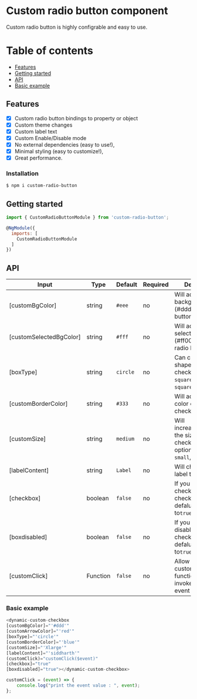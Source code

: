 # Custom radio button component
Custom radio button is highly configrable and easy to use.

# Table of contents

* [Features](#features)
* [Getting started](#getting-started)
* [API](#api)
* [Basic example](#basic-example)

## Features

* [x] Custom radio button bindings to property or object
* [x] Custom theme changes
* [x] Custom label text
* [x] Custom Enable/Disable mode
* [x] No external dependencies (easy to use!),
* [x] Minimal styling (easy to customize!),
* [x] Great performance.

### Installation

```sh
$ npm i custom-radio-button
```

## Getting started

```js
import { CustomRadioButtonModule } from 'custom-radio-button';

@NgModule({
  imports: [
    CustomRadioButtonModule
  ]
})
```

## API

| Input            | Type            | Default                 | Required | Description                                                                                         |
| ---------------- | --------------- | ----------------------- | -------- | --------------------------------------------------------------------------------------------------- |
| [customBgColor]        | string | `#eee`                    | no      | Will add background-color (#ddd) of the radio button.                                                 |
| [customSelectedBgColor]        | string          | `#fff` | no       | Will add inner-selected-color (#ff0000) of the radio button.                                                         |
| [boxType]    | string         | `circle`                 | no       | Can change the shape of the checkbox to `square`. Default `square`.                                                              |
| [customBorderColor]    | string          | `#333`           | no       | Will add border-color of the checkbox.            |
| [customSize] | string         | `medium`                 | no       | Will increase/decrease the size of the checkbox 3 more options `small`,`large`,`Xlarge`.   |
| [labelContent]            | string          | `Label`  | no       | Will change the label text. |
| [checkbox]            | boolean          | `false`                  | no       | If you want to checked the checkbox by defalut. Set it to`true`.  |
| [boxdisabled]            | boolean          | `false`                  | no       | If you want to disabled the checkbox by defalut. Set it to`true`. |
| [customClick]    | Function        | `false`                 | no       | Allow to create custom click function that is invoked onChange event of checkbox. |

### Basic example

```js
<dynamic-custom-checkbox 
[customBgColor]="'#ddd'" 
[customArrowColor]="'red'" 
[boxType]="'circle'" 
[customBorderColor]="'blue'"  
[customSize]="'Xlarge'"
[labelContent]="'siddharth'"
(customClick)="customClick($event)"
[checkbox]="true"
[boxdisabled]="true"></dynamic-custom-checkbox>

customClick = (event) => {
    console.log("print the event value : ", event);
};
```
